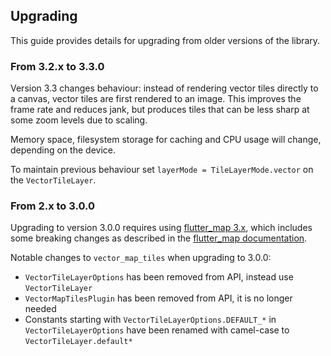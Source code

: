 ## Upgrading

This guide provides details for upgrading from older versions of the library.

### From 3.2.x to 3.3.0

Version 3.3 changes behaviour: instead of rendering vector tiles directly to a canvas, vector tiles are first rendered to an image. This improves the frame rate and reduces jank, but produces tiles that can be less sharp at some zoom levels due to scaling. 

Memory space, filesystem storage for caching and CPU usage will change, depending on the device. 

To maintain previous behaviour set `layerMode = TileLayerMode.vector` on the `VectorTileLayer`.

### From 2.x to 3.0.0

Upgrading to version 3.0.0 requires using [flutter_map 3.x](https://pub.dev/packages/flutter_map), which includes some breaking changes as described in the [flutter_map documentation](https://docs.fleaflet.dev/migration/to-v3.0.0).

Notable changes to `vector_map_tiles` when upgrading to 3.0.0:

* `VectorTileLayerOptions` has been removed from API, instead use `VectorTileLayer`
* `VectorMapTilesPlugin` has been removed from API, it is no longer needed
* Constants starting with `VectorTileLayerOptions.DEFAULT_*` in `VectorTileLayerOptions` have been renamed with camel-case to `VectorTileLayer.default*`